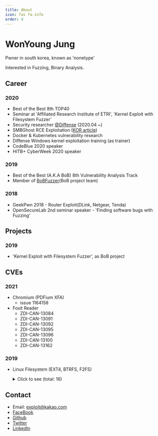 ```yaml
---
title: About
icon: fas fa-info
order: 4
---
```


# WonYoung Jung
Pwner in south korea, known as 'nonetype'

Interested in Fuzzing, Binary Analysis.



## Career
### 2020
- Best of the Best 8th TOP40
- Seminar at 'Affiliated Research Institute of ETRI', 'Kernel Exploit with Filesystem Fuzzer'
- Security researcher [@Diffense](https://blog.diffense.co.kr/) (2020.04 ~)
- SMBGhost RCE Exploitation ([KOR article](http://blog.diffense.com/2020/09/24/SMBGhost.html))
- Docker & Kubernetes vulnerability research
- Diffense Windows kernel exploitation training (as trainer)
- CodeBlue 2020 speaker
- HITB+ CyberWeek 2020 speaker

### 2019
- Best of the Best (A.K.A BoB) 8th Vulnerability Analysis Track
- Member of [BoBFuzzer](https://github.com/bobfuzzer/)(BoB project team)

### 2018
- GeekPwn 2018 - Router Exploit(DLink, Netgear, Tenda)
- OpenSecureLab 2nd seminar speaker - 'Finding software bugs with Fuzzing'

## Projects
### 2019
- 'Kernel Exploit with Filesystem Fuzzer', as BoB project

## CVEs
### 2021
- Chromium (PDFium XFA)
  - issue 1164158
- Foxit Reader
  - ZDI-CAN-13084
  - ZDI-CAN-13091
  - ZDI-CAN-13092
  - ZDI-CAN-13095
  - ZDI-CAN-13096
  - ZDI-CAN-13100
  - ZDI-CAN-13162


### 2019
- Linux Filesystem (EXT4, BTRFS, F2FS)
  <details>
  <summary>Click to see (total: 16)</summary>
  
  * CVE-2019-18885
  * CVE-2019-19036
  * CVE-2019-19037
  * CVE-2019-19039
  * CVE-2019-19318
  * CVE-2019-19319
  * CVE-2019-19377
  * CVE-2019-19378
  * CVE-2019-19447
  * CVE-2019-19448
  * CVE-2019-19449
  * CVE-2019-19813
  * CVE-2019-19814
  * CVE-2019-19815
  * CVE-2019-19816
  * CVE-2019-19927
  </details>


## Contact
- Email: [exploit@kakao.com](mailto:exploit@kakao.com)
- [FaceBook](https://www.facebook.com/nonetype.pwn)
- [Github](https://github.com/nonetype)
- [Twitter](https://twitter.com/nonetype_pwn)
- [LinkedIn](https://www.linkedin.com/in/wonyoung-jung-46866b1a8/)

